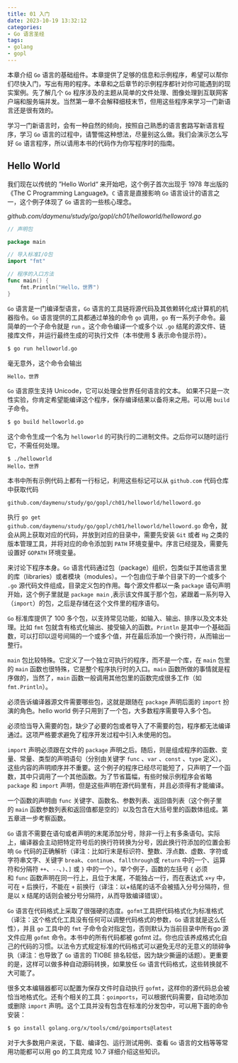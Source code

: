 ```yaml
---
title: 01 入门
date: 2023-10-19 13:32:12
categories:
- Go 语言圣经
tags:
- golang
- gopl
---
```


本章介绍 `Go` 语言的基础组件。本章提供了足够的信息和示例程序，希望可以帮你们尽快入门，写出有用的程序。本章和之后章节的示例程序都针对你可能遇到的现实案例。先了解几个 `Go` 程序涉及的主题从简单的文件处理、图像处理到互联网客户端和服务端并发。当然第一章不会解释细枝末节，但用这些程序来学习一门新语言还是很有效的。

学习一门新语言时，会有一种自然的倾向，按照自己熟悉的语言套路写新语言程序，学习 `Go` 语言的过程中，请警惕这种想法，尽量别这么做。我们会演示怎么写好 `Go` 语言程序，所以请用本书的代码作为你写程序时的指南。

## Hello World

我们现在以传统的 ”Hello World“ 来开始吧，这个例子首次出现于 1978 年出版的 《The C Programming Language》。`C` 语言是直接影响 `Go` 语言设计的语言之一，这个例子体现了 `Go` 语言的一些核心理念。

*github.com/daymenu/study/go/gopl/ch01/helloworld/helloword.go*

```go
// 声明包

package main

// 导入标准I/O包
import "fmt"

// 程序的入口方法
func main() {
	fmt.Println("Hello，世界")
}

```

`Go` 语言是一门编译型语言，`Go` 语言的工具链将源代码及其依赖转化成计算机的机器指令。`Go` 语言提供的工具都通过单独的命令 `go` 调用，`go` 有一系列子命令。最简单的一个子命令就是 `run` 。这个命令编译一个或多个以 `.go` 结尾的源文件、链接库文件，并运行最终生成的可执行文件（本书使用 $ 表示命令提示符）。

```bash
$ go run helloworld.go
```

毫无意外，这个命令会输出
```bash
Hello，世界
```

`Go` 语言原生支持 Unicode，它可以处理全世界任何语言的文本。
如果不只是一次性实验，你肯定希望能编译这个程序，保存编译结果以备将来之用。可以用 `build` 子命令。

```bash
$ go build helloworld.go
```

这个命令生成一个名为 `helloworld` 的可执行的二进制文件。之后你可以随时运行它，不需任何处理。

```
$ ./helloworld
Hello，世界
```

本书中所有示例代码上都有一行标记，利用这些标记可以从 `github.com` 代码仓库中获取代码

```
github.com/daymenu/study/go/gopl/ch01/helloworld/helloword.go
```

执行 `go get github.com/daymenu/study/go/gopl/ch01/helloworld/helloword.go` 命令，就会从网上获取对应的代码，并放到对应的目录中，需要先安装 `Git` 或者 `Hg` 之类的版本管理工具，并将对应的命令添加到 `PATH` 环境变量中。序言已经提及，需要先设置好 `GOPATH` 环境变量。

来讨论下程序本身。`Go` 语言代码通过包（package）组织，包类似于其他语言里的库（libraries）或者模块（modules）。一个包由位于单个目录下的一个或多个 `.go` 源代码文件组成，目录定义包的作用。每个源文件都以一条 `package` 语句声明开始，这个例子里就是 `package main` ,表示该文件属于那个包，紧跟着一系列导入（`import`）的包，之后是存储在这个文件里的程序语句。

`Go` 标准库提供了 100 多个包，以支持常见功能，如输入、输出、排序以及文本处理。比如 `fmt` 包就含有格式化输出、接受输入的函数。`Println` 是其中一个基础函数，可以打印以逗号间隔的一个或多个值，并在最后添加一个换行符，从而输出一整行。

`main` 包比较特殊。它定义了一个独立可执行的程序，而不是一个库，在 `main` 包里的 `main` 函数也很特殊，它是整个程序执行时的入口。`main` 函数所做的事情就是程序做的，当然了，`main` 函数一般调用其他包里的函数完成很多工作（如 `fmt.Println`）。

必须告诉编译器源文件需要哪些包，这就是跟随在 `package` 声明后面的 `import` 扮演的角色。hello world 例子只用到了一个包，大多数程序需要导入多个包。

必须恰当导入需要的包，缺少了必要的包或者导入了不需要的包，程序都无法编译通过。这项严格要求避免了程序开发过程中引入未使用的包。

`import` 声明必须跟在文件的 `package` 声明之后。随后，则是组成程序的函数、变量、常量、类型的声明语句（分别由关键字 `func` 、`var` 、`const` 、`type` 定义）。这些内容的声明顺序并不重要。这个例子的程序已经尽可能短了，只声明了一个函数，其中只调用了一个其他函数。为了节省篇幅，有些时候示例程序会省略 `package` 和 `import`  声明，但是这些声明在源代码里有，并且必须得有才能编译。

一个函数的声明由 `func` 关键字、函数名、参数列表、返回值列表（这个例子里的 `main` 函数参数列表和返回值都是空的）以及包含在大括号里的函数体组成。第五章进一步考察函数。

`Go` 语言不需要在语句或者声明的末尾添加分号，除非一行上有多条语句。实际上，编译器会主动把特定符号后的换行符转换为分号，因此换行符添加的位置会影响 `Go` 代码的正确解析（译注：比如行末是标识符、整数、浮点数、虚数、字符或字符串文字、关键字 `break`、`continue`、`fallthrough`或 `return` 中的一个、运算符和分隔符 `++`、`--`、`)`、`]` 或 `}` 中的一个）。举个例子，函数的左括号 `{` 必须和 `func` 函数声明在同一行上，且位于末尾，不能独占一行，而在表达式 `x+y` 中，可在 `+` 后换行，不能在 `+` 前换行（译注：以+结尾的话不会被插入分号分隔符，但是以 x 结尾的话则会被分号分隔符，从而导致编译错误）。

`Go` 语言在代码格式上采取了很强硬的态度。`gofmt`工具把代码格式化为标准格式（译注：这个格式化工具没有任何可以调整代码格式的参数，`Go` 语言就是这么任性），并且 `go` 工具中的 `fmt` 子命令会对指定包，否则默认为当前目录中所有go 源文件应用 `gofmt` 命令。本书中的所有代码都被 gofmt 过。你也应该养成格式化自己的代码的习惯。以法令方式规定标准的代码格式可以避免无尽的无意义的琐碎争执（译注：也导致了 `Go` 语言的 TIOBE 排名较低，因为缺少撕逼的话题）。更重要的是，这样可以做多种自动源码转换，如果放任 `Go` 语言代码格式，这些转换就不大可能了。

很多文本编辑器都可以配置为保存文件时自动执行 `gofmt`，这样你的源代码总会被恰当地格式化。还有个相关的工具：`goimports`，可以根据代码需要，自动地添加或删除 `import` 声明。这个工具并没有包含在标准的分发包中，可以用下面的命令安装：

```bash
$ go install golang.org/x/tools/cmd/goimports@latest
```

对于大多数用户来说，下载、编译包、运行测试用例、查看 `Go` 语言的文档等等常用功能都可以用 go 的工具完成 10.7 详细介绍这些知识。